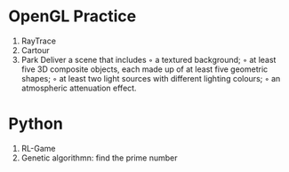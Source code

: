 # OpenGL Practice
1. RayTrace
2. Cartour
3. Park   Deliver a scene that includes
        ◦ a textured background;
        ◦ at least five 3D composite objects, each made up of at least five geometric shapes;
        ◦ at least two light sources with different lighting colours;
        ◦ an atmospheric attenuation effect.
# Python
1. RL-Game
2. Genetic algorithmn: find the prime number

